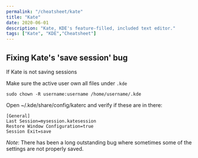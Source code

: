 ```yaml
---
permalink: "/cheatsheet/kate"
title: "Kate"
date: 2020-06-01
description: "Kate, KDE's feature-filled, included text editor."
tags: ["Kate", "KDE","Cheatsheet"]
---
```


## Fixing Kate's 'save session' bug

If Kate is not saving sessions

Make sure the active user own all files under <code>.kde</code>
```shell
sudo chown -R username:username /home/username/.kde
```

Open ~/.kde/share/config/katerc and verify if these are in there:

```
[General] 
Last Session=mysession.katesession 
Restore Window Configuration=true 
Session Exit=save
```

*Note*: There has been a long outstanding bug where sometimes some of the settings are not properly saved.
